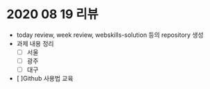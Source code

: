 # 2020 08 19 리뷰

- today review, week review, webskills-solution 등의 repository 생성
- 과제 내용 정리
  - [ ] 서울
  - [ ] 광주
  - [ ] 대구
- [ ]Github 사용법 교육
